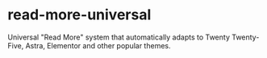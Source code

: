 # read-more-universal
Universal "Read More" system that automatically adapts to Twenty Twenty-Five, Astra, Elementor and other popular themes.
